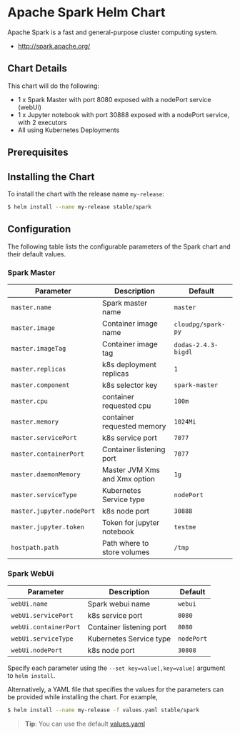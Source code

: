 # Apache Spark Helm Chart

Apache Spark is a fast and general-purpose cluster computing system.

* http://spark.apache.org/

## Chart Details
This chart will do the following:

* 1 x Spark Master with port 8080 exposed with a nodePort service (webUi)
* 1 x Jupyter notebook with port 30888 exposed with a nodePort service, with 2 executors
* All using Kubernetes Deployments

## Prerequisites


## Installing the Chart

To install the chart with the release name `my-release`:

```bash
$ helm install --name my-release stable/spark
```

## Configuration

The following table lists the configurable parameters of the Spark chart and their default values.

### Spark Master

| Parameter               | Description                        | Default                                                    |
| ----------------------- | ---------------------------------- | ---------------------------------------------------------- |
| `master.name`           | Spark master name                  | `master`                                             |
| `master.image`          | Container image name               | `cloudpg/spark-py`                                         |
| `master.imageTag`       | Container image tag                | `dodas-2.4.3-bigdl`                                                 |
| `master.replicas`       | k8s deployment replicas            | `1`                                                        |
| `master.component`      | k8s selector key                   | `spark-master`                                             |
| `master.cpu`            | container requested cpu            | `100m`                                                     |
| `master.memory`         | container requested memory         | `1024Mi`                                                    |
| `master.servicePort`    | k8s service port                   | `7077`                                                     |
| `master.containerPort`  | Container listening port           | `7077`                                                     |
| `master.daemonMemory`   | Master JVM Xms and Xmx option      | `1g`                                                       |
| `master.serviceType `   | Kubernetes Service type            | `nodePort`                                             |
| `master.jupyter.nodePort`| k8s node port                     | `30888`                                                 |
| `master.jupyter.token`  | Token for jupyter notebook         | `testme`                                                   |
| `hostpath.path`         | Path where to store volumes        | `/tmp`                                                     |

### Spark WebUi

|       Parameter       |           Description            |                         Default                          |
|-----------------------|----------------------------------|----------------------------------------------------------|
| `webUi.name`          | Spark webui name                 | `webui`                                                  |
| `webUi.servicePort`   | k8s service port                 | `8080`                                                   |
| `webUi.containerPort` | Container listening port         | `8080`                                                   |
| `webUi.serviceType `   | Kubernetes Service type         | `nodePort`                                             |
| `webUi.nodePort`       | k8s node port                   | `30808`                                                 |


Specify each parameter using the `--set key=value[,key=value]` argument to `helm install`.

Alternatively, a YAML file that specifies the values for the parameters can be provided while installing the chart. For example,

```bash
$ helm install --name my-release -f values.yaml stable/spark
```

> **Tip**: You can use the default [values.yaml](values.yaml)

